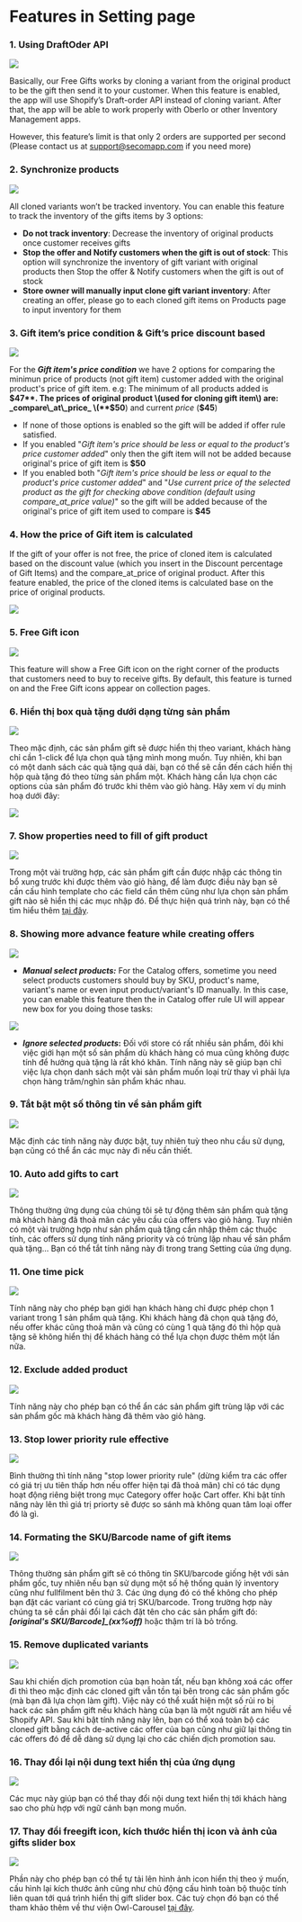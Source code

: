 # Features in Setting page

### 1. Using DraftOder API

![](../.gitbook/assets/image%20%2814%29.png)

Basically, our Free Gifts works by cloning a variant from the original product to be the gift then send it to your customer. When this feature is enabled, the app will use Shopify’s Draft-order API instead of cloning variant. After that, the app will be able to work properly with Oberlo or other Inventory Management apps. 

However, this feature’s limit is that only 2 orders are supported per second \(Please contact us at support@secomapp.com if you need more\) 

### 2. Synchronize products

![](../.gitbook/assets/image%20%2816%29.png)

All cloned variants won’t be tracked inventory. You can enable this feature to track the inventory of the gifts items by 3 options: 

* **Do not track inventory**: Decrease the inventory of original products once customer receives gifts
* **Stop the offer and Notify customers when the gift is out of stock**: This option will synchronize the inventory of gift variant with original products then Stop the offer & Notify customers when the gift is out of stock
* **Store owner will manually input clone gift variant inventory**: After creating an offer, please go to each cloned gift items on Products page to input inventory for them

### 3. Gift item’s price condition & Gift’s price discount based

![](../.gitbook/assets/image%20%2817%29.png)

For the _**Gift item's price condition**_ we have 2 options for comparing the minimun price of products \(not gift item\) customer added with the original product's price of gift item. e.g: The minimum of all products added is **$47**. The prices of original product \(used for cloning gift item\) are: _compare\_at\_price_ \(**$50**\) and current _price_ \(**$45**\)

* If none of those options is enabled so the gift will be added if offer rule satisfied.
* If you enabled "_Gift item's price should be less or equal to the product's price customer added_" only then the gift item will not be added because original's price of gift item is **$50**
* If you enabled both "_Gift item's price should be less or equal to the product's price customer added_" and "_Use current price of the selected product as the gift for checking above condition \(default using compare\_at\_price value\)_" so the gift will be added because of the original's price of gift item used to compare is **$45**

### 4. How the price of Gift item is calculated

If the gift of your offer is not free, the price of cloned item is calculated based on the discount value \(which you insert in the Discount percentage of Gift Items\) and the compare\_at\_price of original product. After this feature enabled, the price of the cloned items is calculated base on the price of original products. 

![](../.gitbook/assets/image%20%2815%29.png)

### 5. Free Gift icon

![](../.gitbook/assets/image%20%2833%29.png)

This feature will show a Free Gift icon on the right corner of the products that customers need to buy to receive gifts. By default, this feature is turned on and the Free Gift icons appear on collection pages.  

### 6. Hiển thị box quà tặng dưới dạng từng sản phẩm

![](../.gitbook/assets/image%20%2826%29.png)

Theo mặc định, các sản phẩm gift sẽ được hiển thị theo variant, khách hàng chỉ cần 1-click để lựa chọn quà tặng mình mong muốn. Tuy nhiên, khi bạn có một danh sách các quà tặng quá dài, bạn có thể sẽ cần đến cách hiển thị hộp quà tặng đó theo từng sản phẩm một. Khách hàng cần lựa chọn các options của sản phẩm đó trước khi thêm vào giỏ hàng. Hãy xem ví dụ minh hoạ dưới đây:

![](../.gitbook/assets/image%20%2840%29.png)

### 7. Show properties need to fill of gift product

![](../.gitbook/assets/image%20%2823%29.png)

Trong một vài trường hợp, các sản phẩm gift cần được nhập các thông tin bổ xung trước khi được thêm vào giỏ hàng, để làm được điều này bạn sẽ cần cấu hình template cho các field cần thêm cũng như lựa chọn sản phẩm gift nào sẽ hiển thị các mục nhập đó. Để thực hiện quá trình này, bạn có thể tìm hiểu thêm [tại đây](how-to-let-customer-input-property-fields-before-adding-gift-to-cart..md).

### 8. Showing more advance feature while creating offers

![](../.gitbook/assets/image%20%2820%29.png)

* _**Manual select products:**_ For the Catalog offers, sometime you need select products customers should buy by SKU, product's name, variant's name or even input product/variant's ID manually. In this case, you can enable this feature then the in Catalog offer rule UI will appear new box for you doing those tasks:

![](../.gitbook/assets/image%20%2836%29.png)

* _**Ignore selected products**_**:** Đối với store có rất nhiều sản phẩm, đôi khi việc giới hạn một số sản phẩm dù khách hàng có mua cũng không được tính để hưởng quà tặng là rất khó khăn. Tính năng này sẽ giúp bạn chỉ việc lựa chọn danh sách một vài sản phẩm muốn loại trừ thay vì phải lựa chọn hàng trăm/nghìn sản phẩm khác nhau.

### 9. Tắt bật một số thông tin về sản phẩm gift

![](../.gitbook/assets/image%20%2839%29.png)

Mặc định các tính năng này được bật, tuy nhiên tuỳ theo nhu cầu sử dụng, bạn cũng có thể ẩn các mục này đi nếu cần thiết.

### 10. Auto add gifts to cart

![](../.gitbook/assets/image%20%2831%29.png)

Thông thường ứng dụng của chúng tôi sẽ tự động thêm sản phẩm quà tặng mà khách hàng đã thoả mãn các yêu cầu của offers vào giỏ hàng. Tuy nhiên có một vài trường hợp như sản phẩm quà tặng cần nhập thêm các thuộc tính, các offers sử dụng tính năng priority và có trùng lặp nhau về sản phẩm quà tặng... Bạn có thể tắt tính năng này đi trong trang Setting của ứng dụng.

### 11. One time pick

![](../.gitbook/assets/image%20%2828%29.png)

Tính năng này cho phép bạn giới hạn khách hàng chỉ được phép chọn 1 variant trong 1 sản phẩm quà tặng. Khi khách hàng đã chọn quà tặng đó, nếu offer khác cũng thoả mãn và cũng có cùng 1 quà tặng đó thì hộp quà tặng sẽ không hiển thị để khách hàng có thể lựa chọn được thêm một lần nữa.

### 12. Exclude added product

![](../.gitbook/assets/image%20%2819%29.png)

Tính năng này cho phép bạn có thể ẩn các sản phẩm gift trùng lặp với các sản phẩm gốc mà khách hàng đã thêm vào giỏ hàng.

### 13. Stop lower priority rule effective

![](../.gitbook/assets/image%20%2821%29.png)

Bình thường thì tính năng "stop lower priority rule" \(dừng kiểm tra các offer có giá trị ưu tiên thấp hơn nếu offer hiện tại đã thoả mãn\) chỉ có tác dụng hoạt động riêng biệt trong mục Category offer hoặc Cart offer. Khi bật tính năng này lên thì giá trị priorty sẽ được so sánh mà không quan tâm loại offer đó là gì.

### 14. Formating the SKU/Barcode name of gift items

![](../.gitbook/assets/image%20%2822%29.png)

Thông thường sản phẩm gift sẽ có thông tin SKU/barcode giống hệt với sản phẩm gốc, tuy nhiên nếu bạn sử dụng một số hệ thống quản lý inventory cũng như fullfilment bên thứ 3. Các ứng dụng đó có thể không cho phép bạn đặt các variant có cùng giá trị SKU/barcode. Trong trường hợp này chúng ta sẽ cần phải đổi lại cách đặt tên cho các sản phẩm gift đó: _**\[original's SKU/Barcode\]\_\(xx%off\)**_ hoặc thậm trí là bỏ trống.

### 15. Remove duplicated variants

![](../.gitbook/assets/image%20%2837%29.png)

Sau khi chiến dịch promotion của bạn hoàn tất, nếu bạn không xoá các offer đi thì theo mặc định các cloned gift vẫn tồn tại bên trong các sản phẩm gốc \(mà bạn đã lựa chọn làm gift\). Việc này có thể xuất hiện một số rủi ro bị hack các sản phẩm gift nếu khách hàng của bạn là một người rất am hiểu về Shopify API. Sau khi bật tính năng này lên, bạn có thể xoá toàn bộ các cloned gift bằng cách de-active các offer của bạn cũng như giữ lại thông tin các offers đó để dễ dàng sử dụng lại cho các chiến dịch promotion sau.

### 16.  Thay đổi lại nội dung text hiển thị của ứng dụng

![](../.gitbook/assets/image%20%2838%29.png)

Các mục này giúp bạn có thể thay đổi nội dung text hiển thị tới khách hàng sao cho phù hợp với ngữ cảnh bạn mong muốn.

### 17. Thay đổi freegift icon, kích thước hiển thị icon và ảnh của gifts slider box

![](../.gitbook/assets/image%20%2827%29.png)

Phần này cho phép bạn có thể tự tải lên hình ảnh icon hiển thị theo ý muốn, cấu hình lại kích thước ảnh cũng như chủ động cấu hình toàn bộ thuộc tính liên quan tới quá trình hiển thị gift slider box. Các tuỳ chọn đó bạn có thể tham khảo thêm về thư viện Owl-Carousel [tại đây](http://www.landmarkmlp.com/js-plugin/owl.carousel/).




